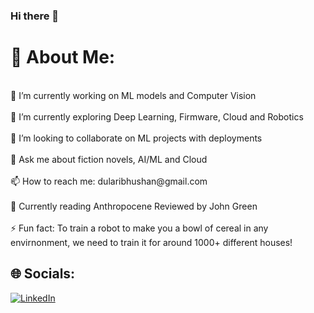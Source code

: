 ### Hi there 👋
# 💫 About Me:
<!--<a href="https://git.io/typing-svg"><img src="https://readme-typing-svg.herokuapp.com?font=Fira+Code&pause=200&width=435&lines=Computer+Engineer;ML+Geek;Cloud+Beginner+with+AWS+and+Azure" alt="Typing SVG" /></a>-->
<br>
🔭 I’m currently working on ML models and Computer Vision <br><br>🌱 I’m currently exploring Deep Learning, Firmware, Cloud and Robotics<br><br>👯 I’m looking to collaborate on ML projects with deployments<br><br>💬 Ask me about fiction novels, AI/ML and Cloud<br><br>📫 How to reach me: dularibhushan@gmail.com <br><br>👀 Currently reading Anthropocene Reviewed by John Green<br><br> ⚡ Fun fact: To train a robot to make you a bowl of cereal in any envirnonment, we need to train it for around 1000+ different houses! 


## 🌐 Socials:
[![LinkedIn](https://img.shields.io/badge/LinkedIn-%230077B5.svg?logo=linkedin&logoColor=white)](https://www.linkedin.com/in/dulari-bhushan/)

<!--
# 💻 Tech Stack:
![C++](https://img.shields.io/badge/c++-%2300599C.svg?style=for-the-badge&logo=c%2B%2B&logoColor=white) ![HTML5](https://img.shields.io/badge/html5-%23E34F26.svg?style=for-the-badge&logo=html5&logoColor=white) ![Java](https://img.shields.io/badge/java-%23ED8B00.svg?style=for-the-badge&logo=java&logoColor=white) ![Python](https://img.shields.io/badge/python-3670A0?style=for-the-badge&logo=python&logoColor=ffdd54) ![CSS3](https://img.shields.io/badge/css3-%231572B6.svg?style=for-the-badge&logo=css3&logoColor=white) ![C](https://img.shields.io/badge/c-%2300599C.svg?style=for-the-badge&logo=c&logoColor=white) ![AWS](https://img.shields.io/badge/AWS-%23FF9900.svg?style=for-the-badge&logo=amazon-aws&logoColor=white) ![MySQL](https://img.shields.io/badge/mysql-%2300f.svg?style=for-the-badge&logo=mysql&logoColor=white) ![NumPy](https://img.shields.io/badge/numpy-%23013243.svg?style=for-the-badge&logo=numpy&logoColor=white) ![Keras](https://img.shields.io/badge/Keras-%23D00000.svg?style=for-the-badge&logo=Keras&logoColor=white) ![Pandas](https://img.shields.io/badge/pandas-%23150458.svg?style=for-the-badge&logo=pandas&logoColor=white) ![scikit-learn](https://img.shields.io/badge/scikit--learn-%23F7931E.svg?style=for-the-badge&logo=scikit-learn&logoColor=white) ![TensorFlow](https://img.shields.io/badge/TensorFlow-%23FF6F00.svg?style=for-the-badge&logo=TensorFlow&logoColor=white) ![Rasa]()
# 📊 GitHub Stats:

![](https://github-readme-streak-stats.herokuapp.com/?user=harshit3134&theme=dark&hide_border=false)<br/>
![](https://github-readme-stats.vercel.app/api/top-langs/?username=harshit3134&theme=dark&hide_border=false&include_all_commits=true&count_private=true&layout=compact)
<p><img align="left" src="https://github-readme-stats.vercel.app/api/top-langs?username=harshit3134&show_icons=true&locale=en&layout=compact" alt="harshit3134" /></p><br/>
<!--
**Dulari-Bhushan/Dulari-Bhushan** is a ✨ _special_ ✨ repository because its `README.md` (this file) appears on your GitHub profile.

[![Instagram](https://img.shields.io/badge/Instagram-%23E4405F.svg?logo=Instagram&logoColor=white)](https://instagram.com/harshitajakiya)  [![Medium](https://img.shields.io/badge/Medium-12100E?logo=medium&logoColor=white)](https://medium.com/@harshitajakiya3134) [![Quora](https://img.shields.io/badge/Quora-%23B92B27.svg?logo=Quora&logoColor=white)](https://quora.com/profile/Harshit-Ajakiya) [![Twitter](https://img.shields.io/badge/Twitter-%231DA1F2.svg?logo=Twitter&logoColor=white)](https://twitter.com/harshit3134) 

Here are some ideas to get you started:

- 🔭 I’m currently working on ML models and Computer Vision 
- 🌱 I’m currently learning Deep Learning, Cloud and Firmware
- 👯 I’m looking to collaborate on ML projects with deployments
- 💬 Ask me about fiction novels, poetry and AI/ML
- 📫 How to reach me: dularibhushan@gmail.com 
- 😄 Pronouns: she/her
- ⚡ Fun fact: To train a robot to make you a bowl of cereal in any envirnonment, we need to train it for around 1000+ different houses! 
-->
